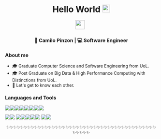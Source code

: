 <div align="center">
  <h1> Hello World <img src="https://media.giphy.com/media/hvRJCLFzcasrR4ia7z/giphy.gif" width="25px"></h1>
</div>
<p align='center'> 
<a href="https://www.linkedin.com/in/camilopinzon25/"><img height="30" src="https://raw.githubusercontent.com/trinwin/trinwin/master/icons/linkedin.png?raw=true"></a>&nbsp;&nbsp;



<div align="center">
<h3> 🧗 Camilo Pinzon | 💻 Software Engineer </h3> 
</div>


### About me 

- 🎓 Graduate Computer Science and Software Engineering from UoL.
- 🎓 Post Graduate on Big Data & High Performance Computing with Distinctions from UoL.
- 💭  Let's get to know each other.

### Languages and Tools

<img src="https://img.shields.io/badge/Pyhton-ffe365?style=for-the-badge&logo=python&logoColor=black" /><img src="https://img.shields.io/badge/C/C++-3847ab?style=for-the-badge&logo=c&logoColor=white" /><img src="https://img.shields.io/badge/Java-006eb3?style=for-the-badge&logo=java&logoColor=white" /><img src="https://img.shields.io/badge/JavaScript-efd81d?style=for-the-badge&logo=javascript&logoColor=black" /><img src="https://img.shields.io/badge/Swift-f44728?style=for-the-badge&logo=Swift&logoColor=black" /><img src="https://img.shields.io/badge/HTML5-f57631?style=for-the-badge&logo=html5&logoColor=white" /><img src="https://img.shields.io/badge/CSS-1572b7?style=for-the-badge&logo=css3&logoColor=white" /><img src="https://img.shields.io/badge/R-b5b6bb?style=for-the-badge&logo=R&logoColor=1e64af" />

<img src="https://img.shields.io/badge/Git-f05033?style=for-the-badge&logo=git&logoColor=white"><img src="https://img.shields.io/badge/Linux-ffbb01?style=for-the-badge&logo=linux&logoColor=black">
<img src="https://img.shields.io/badge/Pandas-0b0153?style=for-the-badge&logo=pandas&logoColor=white"><img src="https://img.shields.io/badge/TensorFlow-ff8200?style=for-the-badge&logo=TensorFlow&logoColor=white"><img src="https://img.shields.io/badge/numpy-4d77cf?style=for-the-badge&logo=numpy&logoColor=white"><img src="https://img.shields.io/badge/scikit_learn-f89a36?style=for-the-badge&logo=scikit-learn&logoColor=white"><img src="https://img.shields.io/badge/pytorch-ee4c2c?style=for-the-badge&logo=pytorch&logoColor=white">
<img src="https://img.shields.io/badge/Open_MP-006363?style=for-the-badge&logo=OpenMP&logoColor=white"><img src="https://img.shields.io/badge/MPI-0056a8?style=for-the-badge&logo=MPI&logoColor=white">


<div align="center">

✨✨✨✨✨✨✨✨✨✨✨✨✨✨✨✨✨✨✨✨✨✨✨✨✨✨✨✨✨✨✨✨✨✨✨✨✨✨✨✨✨✨✨✨✨✨✨✨

</div>
<!--
**t-owl/t-owl** is a ✨ _special_ ✨ repository because its `README.md` (this file) appears on your GitHub profile.

Here are some ideas to get you started:

- 🔭 I’m currently working on ...
- 🌱 I’m currently learning ...
- 👯 I’m looking to collaborate on ...
- 🤔 I’m looking for help with ...
- 💬 Ask me about ...
- 📫 How to reach me: ...
- 😄 Pronouns: ...
- ⚡ Fun fact: ...
-->
